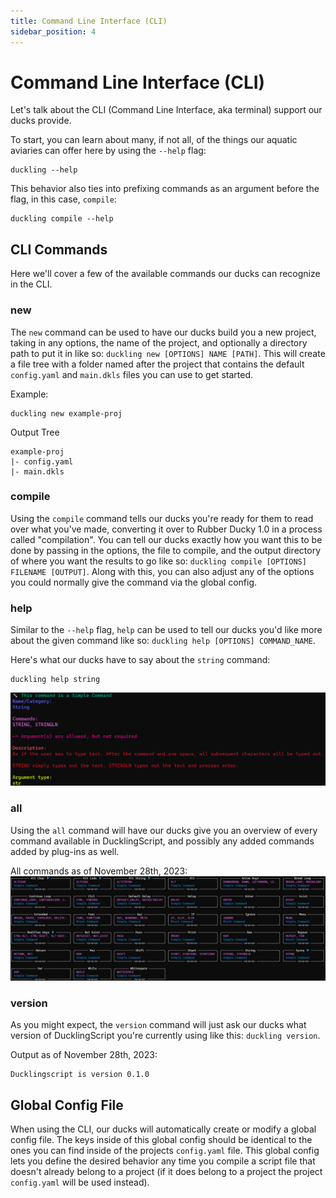 ```yaml
---
title: Command Line Interface (CLI)
sidebar_position: 4
---
```


# Command Line Interface (CLI)
Let's talk about the CLI (Command Line Interface, aka terminal) support our ducks provide.

To start, you can learn about many, if not all, of the things our aquatic aviaries can offer here by using the `--help` flag:
```
duckling --help
```

This behavior also ties into prefixing commands as an argument before the flag, in this case, `compile`:
```
duckling compile --help
```

## CLI Commands
Here we'll cover a few of the available commands our ducks can recognize in the CLI.


### new
The `new` command can be used to have our ducks build you a new project, taking in any options, the name of the project, and optionally a directory path to put it in like so: `duckling new [OPTIONS] NAME [PATH]`. This will create a file tree with a folder named after the project that contains the default `config.yaml` and `main.dkls` files you can use to get started.

Example:
```
duckling new example-proj
```

Output Tree
```
example-proj
|- config.yaml
|- main.dkls
```

### compile
Using the `compile` command tells our ducks you're ready for them to read over what you've made, converting it over to Rubber Ducky 1.0 in a process called "compilation". You can tell our ducks exactly how you want this to be done by passing in the options, the file to compile, and the output directory of where you want the results to go like so: `duckling compile [OPTIONS] FILENAME [OUTPUT]`. Along with this, you can also adjust any of the options you could normally give the command via the global config.

### help
Similar to the `--help` flag, `help` can be used to tell our ducks you'd like more about the given command like so: `duckling help [OPTIONS] COMMAND_NAME`.


Here's what our ducks have to say about the `string` command:
```
duckling help string
```

![help_example](resources/help_example.png)

### all
Using the `all` command will have our ducks give you an overview of every command available in DucklingScript, and possibly any added commands added by plug-ins as well.

All commands as of November 28th, 2023:
![all_commands](resources/all_commands.png)

### version
As you might expect, the `version` command will just ask our ducks what version of DucklingScript you're currently using like this: `duckling version`.

Output as of November 28th, 2023:
```
Ducklingscript is version 0.1.0
```

## Global Config File
When using the CLI, our ducks will automatically create or modify a global config file. The keys inside of this global config should be identical to the ones you can find inside of the projects `config.yaml` file. This global config lets you define the desired behavior any time you compile a script file that doesn't already belong to a project (if it does belong to a project the project `config.yaml` will be used instead).